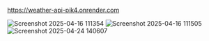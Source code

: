 
https://weather-api-pik4.onrender.com



![Screenshot 2025-04-16 111354](https://github.com/user-attachments/assets/2962f45e-9fa6-4b8d-aaac-029f140f1275)
![Screenshot 2025-04-16 111505](https://github.com/user-attachments/assets/d1e0afe7-c243-4b05-85bf-a1ca221a9957)
![Screenshot 2025-04-24 140607](https://github.com/user-attachments/assets/ded328ce-b85a-47e4-a857-ab14b70aa357)
